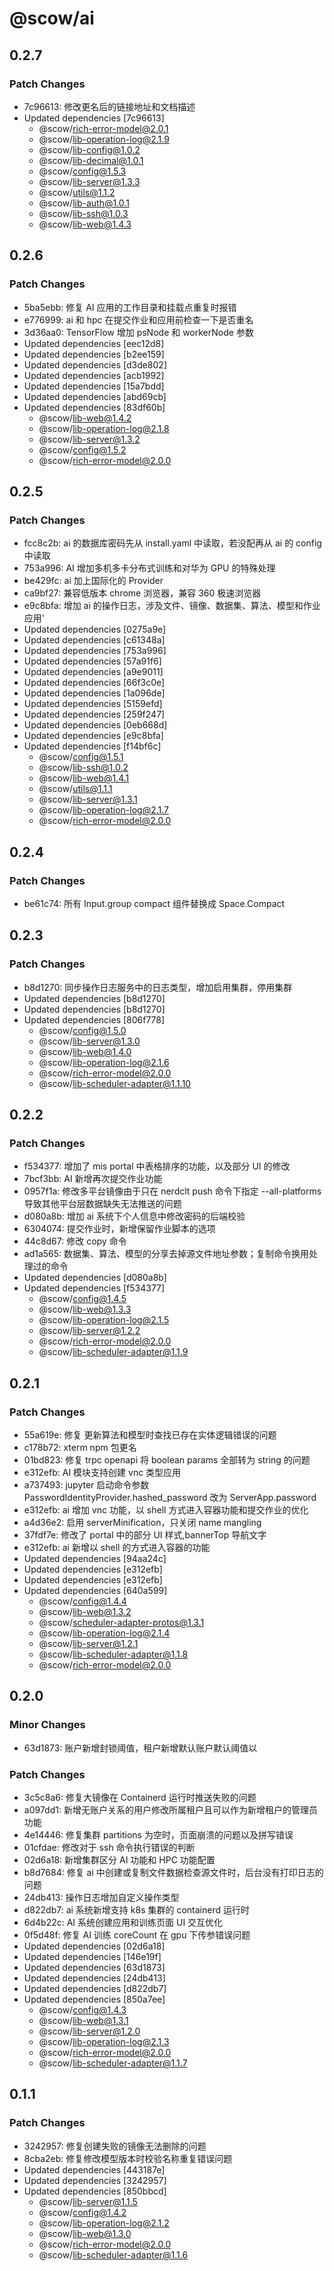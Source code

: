 # @scow/ai

## 0.2.7

### Patch Changes

- 7c96613: 修改更名后的链接地址和文档描述
- Updated dependencies [7c96613]
  - @scow/rich-error-model@2.0.1
  - @scow/lib-operation-log@2.1.9
  - @scow/lib-config@1.0.2
  - @scow/lib-decimal@1.0.1
  - @scow/config@1.5.3
  - @scow/lib-server@1.3.3
  - @scow/utils@1.1.2
  - @scow/lib-auth@1.0.1
  - @scow/lib-ssh@1.0.3
  - @scow/lib-web@1.4.3

## 0.2.6

### Patch Changes

- 5ba5ebb: 修复 AI 应用的工作目录和挂载点重复时报错
- e776999: ai 和 hpc 在提交作业和应用前检查一下是否重名
- 3d36aa0: TensorFlow 增加 psNode 和 workerNode 参数
- Updated dependencies [eec12d8]
- Updated dependencies [b2ee159]
- Updated dependencies [d3de802]
- Updated dependencies [acb1992]
- Updated dependencies [15a7bdd]
- Updated dependencies [abd69cb]
- Updated dependencies [83df60b]
  - @scow/lib-web@1.4.2
  - @scow/lib-operation-log@2.1.8
  - @scow/lib-server@1.3.2
  - @scow/config@1.5.2
  - @scow/rich-error-model@2.0.0

## 0.2.5

### Patch Changes

- fcc8c2b: ai 的数据库密码先从 install.yaml 中读取，若没配再从 ai 的 config 中读取
- 753a996: AI 增加多机多卡分布式训练和对华为 GPU 的特殊处理
- be429fc: ai 加上国际化的 Provider
- ca9bf27: 兼容低版本 chrome 浏览器，兼容 360 极速浏览器
- e9c8bfa: 增加 ai 的操作日志，涉及文件、镜像、数据集、算法、模型和作业应用'
- Updated dependencies [0275a9e]
- Updated dependencies [c61348a]
- Updated dependencies [753a996]
- Updated dependencies [57a91f6]
- Updated dependencies [a9e9011]
- Updated dependencies [66f3c0e]
- Updated dependencies [1a096de]
- Updated dependencies [5159efd]
- Updated dependencies [259f247]
- Updated dependencies [0eb668d]
- Updated dependencies [e9c8bfa]
- Updated dependencies [f14bf6c]
  - @scow/config@1.5.1
  - @scow/lib-ssh@1.0.2
  - @scow/lib-web@1.4.1
  - @scow/utils@1.1.1
  - @scow/lib-server@1.3.1
  - @scow/lib-operation-log@2.1.7
  - @scow/rich-error-model@2.0.0

## 0.2.4

### Patch Changes

- be61c74: 所有 Input.group compact 组件替换成 Space.Compact

## 0.2.3

### Patch Changes

- b8d1270: 同步操作日志服务中的日志类型，增加启用集群，停用集群
- Updated dependencies [b8d1270]
- Updated dependencies [b8d1270]
- Updated dependencies [806f778]
  - @scow/config@1.5.0
  - @scow/lib-server@1.3.0
  - @scow/lib-web@1.4.0
  - @scow/lib-operation-log@2.1.6
  - @scow/rich-error-model@2.0.0
  - @scow/lib-scheduler-adapter@1.1.10

## 0.2.2

### Patch Changes

- f534377: 增加了 mis portal 中表格排序的功能，以及部分 UI 的修改
- 7bcf3bb: AI 新增再次提交作业功能
- 0957f1a: 修改多平台镜像由于只在 nerdclt push 命令下指定 --all-platforms 导致其他平台层数据缺失无法推送的问题
- d080a8b: 增加 ai 系统下个人信息中修改密码的后端校验
- 6304074: 提交作业时，新增保留作业脚本的选项
- 44c8d67: 修改 copy 命令
- ad1a565: 数据集、算法、模型的分享去掉源文件地址参数；复制命令换用处理过的命令
- Updated dependencies [d080a8b]
- Updated dependencies [f534377]
  - @scow/config@1.4.5
  - @scow/lib-web@1.3.3
  - @scow/lib-operation-log@2.1.5
  - @scow/lib-server@1.2.2
  - @scow/rich-error-model@2.0.0
  - @scow/lib-scheduler-adapter@1.1.9

## 0.2.1

### Patch Changes

- 55a619e: 修复 更新算法和模型时查找已存在实体逻辑错误的问题
- c178b72: xterm npm 包更名
- 01bd823: 修复 trpc openapi 将 boolean params 全部转为 string 的问题
- e312efb: AI 模块支持创建 vnc 类型应用
- a737493: jupyter 启动命令参数 PasswordIdentityProvider.hashed_password 改为 ServerApp.password
- e312efb: ai 增加 vnc 功能，以 shell 方式进入容器功能和提交作业的优化
- a4d36e2: 启用 serverMinification，只关闭 name mangling
- 37fdf7e: 修改了 portal 中的部分 UI 样式,bannerTop 导航文字
- e312efb: ai 新增以 shell 的方式进入容器的功能
- Updated dependencies [94aa24c]
- Updated dependencies [e312efb]
- Updated dependencies [e312efb]
- Updated dependencies [640a599]
  - @scow/config@1.4.4
  - @scow/lib-web@1.3.2
  - @scow/scheduler-adapter-protos@1.3.1
  - @scow/lib-operation-log@2.1.4
  - @scow/lib-server@1.2.1
  - @scow/lib-scheduler-adapter@1.1.8
  - @scow/rich-error-model@2.0.0

## 0.2.0

### Minor Changes

- 63d1873: 账户新增封锁阈值，租户新增默认账户默认阈值以

### Patch Changes

- 3c5c8a6: 修复大镜像在 Containerd 运行时推送失败的问题
- a097dd1: 新增无账户关系的用户修改所属租户且可以作为新增租户的管理员功能
- 4e14446: 修复集群 partitions 为空时，页面崩溃的问题以及拼写错误
- 01cfdae: 修改对于 ssh 命令执行错误的判断
- 02d6a18: 新增集群区分 AI 功能和 HPC 功能配置
- b8d7684: 修复 ai 中创建或复制文件数据检查源文件时，后台没有打印日志的问题
- 24db413: 操作日志增加自定义操作类型
- d822db7: ai 系统新增支持 k8s 集群的 containerd 运行时
- 6d4b22c: AI 系统创建应用和训练页面 UI 交互优化
- 0f5d48f: 修复 AI 训练 coreCount 在 gpu 下传参错误问题
- Updated dependencies [02d6a18]
- Updated dependencies [146e19f]
- Updated dependencies [63d1873]
- Updated dependencies [24db413]
- Updated dependencies [d822db7]
- Updated dependencies [850a7ee]
  - @scow/config@1.4.3
  - @scow/lib-web@1.3.1
  - @scow/lib-server@1.2.0
  - @scow/lib-operation-log@2.1.3
  - @scow/rich-error-model@2.0.0
  - @scow/lib-scheduler-adapter@1.1.7

## 0.1.1

### Patch Changes

- 3242957: 修复创建失败的镜像无法删除的问题
- 8cba2eb: 修复修改模型版本时校验名称重复错误问题
- Updated dependencies [443187e]
- Updated dependencies [3242957]
- Updated dependencies [850bbcd]
  - @scow/lib-server@1.1.5
  - @scow/config@1.4.2
  - @scow/lib-operation-log@2.1.2
  - @scow/lib-web@1.3.0
  - @scow/rich-error-model@2.0.0
  - @scow/lib-scheduler-adapter@1.1.6
